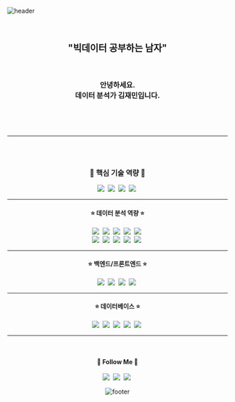 ![header](https://capsule-render.vercel.app/api?type=waving&&color=gradient&height=100&section=header&fontSize=90)


<div align = "center">

<br/>
<h2>"빅데이터 공부하는 남자"</h2><br/>
<h3>안녕하세요.<br>데이터 분석가 김재민입니다.</h3><br/>
<br/><br/>
<hr>
<br/><br/>
<h3 align="center">💼 핵심 기술 역량 💼</h3>
<p align="center"> 
    <img src="https://postfiles.pstatic.net/MjAyMTA5MDZfMTQ3/MDAxNjMwODU5ODgyMzgw.xDD4zLfxDt0yufP9Avr1exU8acxlGMawuBvtP0JXd38g.ytwqD4nGtcZc4Jk8Da5EeTWtJHtLMnwJvLfQhDeBNP8g.PNG.todaybow/%EB%8D%B0%EC%9D%B4%ED%84%B0%EB%B6%84%EC%84%9D.png?type=w966"/></a>&nbsp; 
  <img src="https://postfiles.pstatic.net/MjAyMTA5MDZfODAg/MDAxNjMwODU5ODgyMzgx.VDz-58ZdCQpxPvCEY3NGfMGefX9tKf8nJ56csRn869Mg.8lxe7yOHc7q8CPRO6E4JtkZv0UL7rEBV3vR3EtMpvZgg.PNG.todaybow/%EC%8A%A4%ED%8A%B8%EB%A6%AC%EB%B0%8D%EB%B6%84%EC%84%9D.png?type=w966"/></a>&nbsp; 
    <img src="https://postfiles.pstatic.net/MjAyMTA5MDZfMjg3/MDAxNjMwODU5ODgyMzgw.1fH9VXngc_jRkdVxW7FRh0e288ykLBzge3xIfjODOkgg.pcz-wxZOD_WOVhaGOz6U7ybqEQcIhu5v3-G20YpB-Usg.PNG.todaybow/DB.png?type=w966"/></a>&nbsp;
  <img src="https://postfiles.pstatic.net/MjAyMTA5MDZfMjgy/MDAxNjMwODU5ODgyMzc2.UYCC0xHfiPmLUexKN86t1iPzX3BZYdBOZ1X0WeX6Tqgg.OY6ma7s2qhp1-QAayXHUO0AtoyeAsJHGpmXApuVzMZ0g.PNG.todaybow/%ED%81%B4%EB%9D%BC%EC%9A%B0%EB%93%9C.png?type=w966"/></a>&nbsp;
</p>
<hr>
<h4 align="center">⭐ 데이터 분석 역량 ⭐</h4>
<p align="center"> 
  <img src="https://img.shields.io/badge/Python-3766AB?style=flat-square&logo=Python&logoColor=white"/></a>&nbsp;
  <img src="https://img.shields.io/badge/numpy-%23013243.svg?style=for-the-badge&logo=numpy&logoColor=white"/></a>&nbsp; 
  <img src="https://img.shields.io/badge/pandas-%23150458.svg?style=for-the-badge&logo=pandas&logoColor=white"/></a>&nbsp; 
  <img src="https://img.shields.io/badge/Plotly-%233F4F75.svg?style=for-the-badge&logo=plotly&logoColor=white"/></a>&nbsp; 
  <img src="https://img.shields.io/badge/scikit--learn-%23F7931E.svg?style=for-the-badge&logo=scikit-learn&logoColor=white"/></a>&nbsp;<br>
  <img src="https://img.shields.io/badge/apache-%23D42029.svg?style=for-the-badge&logo=apache&logoColor=white"/></a>&nbsp;
  <img src="https://img.shields.io/badge/Spark-3.1.2-orange"/></a>&nbsp;  
  <img src="https://img.shields.io/badge/Kafka-2.8.0-black"/></a>&nbsp;
  <img src="https://img.shields.io/badge/KsqlDB-0.20.0-red"/></a>&nbsp;
  <img src="https://img.shields.io/badge/StreamSets-3.18.1-skyblue"/></a>&nbsp;
</p>
<hr>
<h4 align="center">⭐ 백엔드/프론트엔드 ⭐</h4>
<p align="center"> 
  <img src="https://img.shields.io/badge/Django-092E20?style=flat-square&logo=Django&logoColor=white"/></a>&nbsp
  <img src="https://img.shields.io/badge/flask-%23000.svg?style=for-the-badge&logo=flask&logoColor=white"/></a>&nbsp
  <img src="https://img.shields.io/badge/Javascript-ffb13b?style=flat-square&logo=javascript&logoColor=white"/></a>&nbsp
  <img src="https://img.shields.io/badge/jquery-%230769AD.svg?style=for-the-badge&logo=jquery&logoColor=white"/></a>&nbsp
</p>
<hr>
<h4 align="center">⭐ 데이터베이스 ⭐</h4>
<p align="center"> 
  <img src="https://img.shields.io/badge/postgres-%23316192.svg?style=for-the-badge&logo=postgresql&logoColor=white"/></a>&nbsp 
  <img src="https://img.shields.io/badge/Mysql-E6B91E?style=flat-square&logo=MySql&logoColor=white"/></a>&nbsp 
  <img src="https://img.shields.io/badge/Microsoft%20SQL%20Sever-CC2927?style=for-the-badge&logo=microsoft%20sql%20server&logoColor=white"/></a>&nbsp 
  <img src="https://img.shields.io/badge/sqlite-%2307405e.svg?style=for-the-badge&logo=sqlite&logoColor=white"/></a>&nbsp 
  <img src="https://img.shields.io/badge/MongoDB-%234ea94b.svg?style=for-the-badge&logo=mongodb&logoColor=white"/></a>&nbsp 
</p>
<hr>
<br/>
<h4 align="center">🌈 Follow Me 🌈</h4>
<p align="center">
  <a href="mailto:top2road@gmail.com"><img src="https://img.shields.io/badge/Gmail-d14836?style=flat-square&logo=Gmail&logoColor=white&link=mailto:top2road@gmail.com"/></a>&nbsp
  <a href="https://www.youtube.com/channel/UCbDLDh_WlRvJ9NBuqtqTSqw"><img src="https://img.shields.io/badge/Youtube-ff0000?style=flat-square&logo=youtube&link=https://www.youtube.com/channel/UCbDLDh_WlRvJ9NBuqtqTSqw"/></a>&nbsp
  <a href="https://blog.naver.com/todaybow"><img src="http://img.shields.io/badge/-Blog-green?style=flat-square&logo=Naver&link=https://blog.naver.com/todaybow"/></a>&nbsp
</p>

![footer](https://capsule-render.vercel.app/api?type=waving&&color=gradient&height=100&section=footer&fontSize=90)





